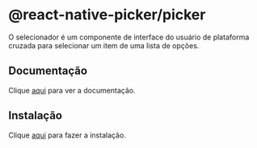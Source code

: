 # @react-native-picker/picker

O selecionador é um componente de interface do usuário de plataforma cruzada para selecionar um item de uma lista de opções.

## Documentação

Clique [aqui](https://github.com/react-native-picker/picker) para ver a documentação.

## Instalação

Clique [aqui](https://www.npmjs.com/package/@react-native-picker/picker) para fazer a instalação.
